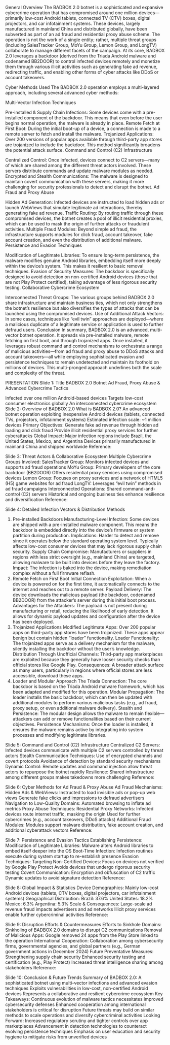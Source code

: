 General Overview
The BADBOX 2.0 botnet is a sophisticated and expansive cybercrime operation that has compromised around one million devices—primarily low-cost Android tablets, connected TV (CTV) boxes, digital projectors, and car infotainment systems. These devices, largely manufactured in mainland China and distributed globally, have been subverted as part of an ad fraud and residential proxy abuse scheme. The operation is not the work of a single entity; rather, multiple threat groups (including SalesTracker Group, MoYu Group, Lemon Group, and LongTV) collaborate to manage different facets of the campaign. At its core, BADBOX 2.0 leverages a backdoor (derived from the Triada Android malware and codenamed BB2DOOR) to control infected devices remotely and monetize them through various illicit activities such as generating fake ad revenue, redirecting traffic, and enabling other forms of cyber attacks like DDoS or account takeovers.

Cyber Methods Used
The BADBOX 2.0 operation employs a multi-layered approach, including several advanced cyber methods:

Multi-Vector Infection Techniques

Pre-installed & Supply Chain Infections: Some devices come with a pre-installed component of the backdoor. This means that even before the user begins normal operation, the malware is already in place.
Remote Fetch at First Boot: During the initial boot-up of a device, a connection is made to a remote server to fetch and install the malware.
Trojanized Applications: Over 200 versions of popular apps available through third-party app stores are trojanized to include the backdoor. This method significantly broadens the potential attack surface.
Command and Control (C2) Infrastructure

Centralized Control: Once infected, devices connect to C2 servers—many of which are shared among the different threat actors involved. These servers distribute commands and update malware modules as needed.
Encrypted and Stealth Communications: The malware is designed to maintain covert communication with these servers, making it more challenging for security professionals to detect and disrupt the botnet.
Ad Fraud and Proxy Abuse

Hidden Ad Generation: Infected devices are instructed to load hidden ads or launch WebViews that simulate legitimate ad interactions, thereby generating fake ad revenue.
Traffic Routing: By routing traffic through these compromised devices, the botnet creates a pool of illicit residential proxies, which can be used to mask the origin of further attacks or fraudulent activities.
Multiple Fraud Modules: Beyond simple ad fraud, the infrastructure supports modules for click fraud, account takeover, fake account creation, and even the distribution of additional malware.
Persistence and Evasion Techniques

Modification of Legitimate Libraries: To ensure long-term persistence, the malware modifies genuine Android libraries, embedding itself more deeply within the device’s system. This makes it resilient to basic removal techniques.
Evasion of Security Measures: The backdoor is specifically designed to avoid detection on non-certified Android devices (those that are not Play Protect certified), taking advantage of less rigorous security testing.
Collaborative Cybercrime Ecosystem

Interconnected Threat Groups: The various groups behind BADBOX 2.0 share infrastructure and maintain business ties, which not only strengthens the botnet’s resilience but also diversifies the types of attacks that can be launched using the compromised devices.
Use of Additional Attack Vectors: In some cases, techniques like “evil twin” approaches are deployed—where a malicious duplicate of a legitimate service or application is used to further defraud users.
Conclusion
In summary, BADBOX 2.0 is an advanced, multi-vector botnet operation. It spreads via pre-installed malware, remote fetching on first boot, and through trojanized apps. Once installed, it leverages robust command and control mechanisms to orchestrate a range of malicious activities—from ad fraud and proxy abuse to DDoS attacks and account takeovers—all while employing sophisticated evasion and persistence techniques to remain undetected and maintain its foothold on millions of devices. This multi-pronged approach underlines both the scale and complexity of the threat.


PRESENTATION
Slide 1: Title
BADBOX 2.0 Botnet
Ad Fraud, Proxy Abuse & Advanced Cybercrime Tactics

Infected over one million Android-based devices
Targets low-cost consumer electronics globally
An interconnected cybercrime ecosystem
Slide 2: Overview of BADBOX 2.0
What is BADBOX 2.0?
An advanced botnet operation exploiting inexpensive Android devices (tablets, connected TVs, projectors, infotainment systems)
Estimated infection scale: ~1 million devices
Primary Objectives:
Generate fake ad revenue through hidden ad loading and click fraud
Provide illicit residential proxy services for further cyberattacks
Global Impact:
Major infection regions include Brazil, the United States, Mexico, and Argentina
Devices primarily manufactured in mainland China and shipped worldwide
Reference:

Slide 3: Threat Actors & Collaborative Ecosystem
Multiple Cybercrime Groups Involved:
SalesTracker Group:
Monitors infected devices and supports ad fraud operations
MoYu Group:
Primary developers of the core backdoor (BB2DOOR)
Offers residential proxy services using compromised devices
Lemon Group:
Focuses on proxy services and a network of HTML5 (H5) game websites for ad fraud
LongTV:
Leverages “evil twin” methods in ad fraud campaigns
Interconnected Operations:
Shared command-and-control (C2) servers
Historical and ongoing business ties enhance resilience and diversification
Reference:

Slide 4: Detailed Infection Vectors & Distribution Methods
1. Pre-installed Backdoors
Manufacturing-Level Infection:
Some devices are shipped with a pre-installed malware component. This means the backdoor is embedded directly into the device’s firmware or system partition during production.
Implications:
Harder to detect and remove since it operates below the standard operating system level.
Typically affects low-cost consumer devices that may lack rigorous supply chain security.
Supply Chain Compromise:
Manufacturers or suppliers in regions with less strict oversight (e.g., mainland China) are targeted, allowing malware to be built into devices before they leave the factory.
Impact:
The infection is baked into the device, making remediation complex without a full firmware reflash.
2. Remote Fetch on First Boot
Initial Connection Exploitation:
When a device is powered on for the first time, it automatically connects to the internet and reaches out to a remote server.
Payload Delivery:
The device downloads the malicious payload (the backdoor, codenamed BB2DOOR) from the attacker’s server during this initial boot process.
Advantages for the Attackers:
The payload is not present during manufacturing or retail, reducing the likelihood of early detection.
It allows for dynamic payload updates and configuration after the device has been deployed.
3. Trojanized Applications
Modified Legitimate Apps:
Over 200 popular apps on third-party app stores have been trojanized. These apps appear benign but contain hidden “loader” functionality.
Loader Functionality:
The trojanized apps serve as a delivery mechanism for the malware, silently installing the backdoor without the user’s knowledge.
Distribution Through Unofficial Channels:
Third-party app marketplaces are exploited because they generally have looser security checks than official stores like Google Play.
Consequences:
A broader attack surface as many users, particularly in regions where official stores are less accessible, download these apps.
4. Loader and Modular Approach
The Triada Connection:
The core backdoor is based on the Triada Android malware framework, which has been adapted and modified for this operation.
Modular Propagation:
The loader installs the basic backdoor, which can then be updated with additional modules to perform various malicious tasks (e.g., ad fraud, proxy setup, or even additional malware delivery).
Stealth and Persistence:
The modular design allows the malware to remain flexible—attackers can add or remove functionalities based on their current objectives.
Persistence Mechanisms:
Once the loader is installed, it ensures the malware remains active by integrating into system processes and modifying legitimate libraries.

Slide 5: Command and Control (C2) Infrastructure
Centralized C2 Servers:
Infected devices communicate with multiple C2 servers controlled by threat actors
Stealth Communication Techniques:
Use of encrypted channels and covert protocols
Avoidance of detection by standard security mechanisms
Dynamic Control:
Remote updates and command injection allow threat actors to repurpose the botnet rapidly
Resilience:
Shared infrastructure among different groups makes takedowns more challenging
Reference:

Slide 6: Cyber Methods for Ad Fraud & Proxy Abuse
Ad Fraud Mechanisms:
Hidden Ads & WebViews:
Instructed to load invisible ads or pop-up web views
Generate fake clicks and impressions to defraud advertisers
Navigation to Low-Quality Domains:
Automated browsing to inflate ad metrics
Proxy Abuse Techniques:
Residential Proxy Networks:
Infected devices route internet traffic, masking the origin
Used for further cybercrimes (e.g., account takeovers, DDoS attacks)
Additional Fraud Modules:
Modules support malware distribution, fake account creation, and additional cyberattack vectors
Reference:

Slide 7: Persistence and Evasion Tactics
Establishing Persistence:
Modification of Legitimate Libraries:
Malware alters Android libraries to embed itself deeper into the OS
Boot-Time Infection:
Infection routines execute during system startup to re-establish presence
Evasion Techniques:
Targeting Non-Certified Devices:
Focus on devices not verified by Google Play Protect
Avoids devices that undergo rigorous security testing
Covert Communication:
Encryption and obfuscation of C2 traffic
Dynamic updates to avoid signature detection
Reference:

Slide 8: Global Impact & Statistics
Device Demographics:
Mainly low-cost Android devices (tablets, CTV boxes, digital projectors, car infotainment systems)
Geographical Distribution:
Brazil: 37.6%
United States: 18.2%
Mexico: 6.3%
Argentina: 5.3%
Scale & Consequences:
Large-scale ad revenue fraud impacts advertisers and ad networks
Illicit proxy services enable further cybercriminal activities
Reference:

Slide 9: Disruption Efforts & Countermeasures
Efforts to Sinkhole Domains:
Sinkholing of BADBOX 2.0 domains to disrupt C2 communications
Removal of Malicious Apps:
Google removed 24 apps from the Play Store linked to the operation
International Cooperation:
Collaboration among cybersecurity firms, governmental agencies, and global partners (e.g., German government actions in December 2024)
Future Preventative Measures:
Strengthening supply chain security
Enhanced security testing and certification (e.g., Play Protect)
Increased threat intelligence sharing among stakeholders
Reference:

Slide 10: Conclusion & Future Trends
Summary of BADBOX 2.0:
A sophisticated botnet using multi-vector infections and advanced evasion techniques
Exploits vulnerabilities in low-cost, non-certified Android devices
Represents a collaborative and resilient cybercrime ecosystem
Key Takeaways:
Continuous evolution of malware tactics necessitates improved cybersecurity defenses
Enhanced cooperation among international stakeholders is critical for disruption
Future threats may build on similar methods to scale operations and diversify cybercriminal activities
Looking Forward:
Increased regulatory scrutiny and tighter controls over app marketplaces
Advancement in detection technologies to counteract evolving persistence techniques
Emphasis on user education and security hygiene to mitigate risks from unverified devices
